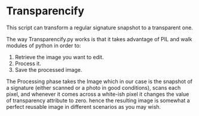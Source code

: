 # Transparencify
This script can transform a regular signature snapshot to a transparent one.

The way Transparencify.py works is that it takes advantage of PIL and walk modules of python in order to:
1. Retrieve the image you want to edit.
2. Process it.
3. Save the processed image.

The Processing phase takes the Image which in our case is the snapshot of a signature (either scanned or a photo in good conditions), scans each pixel, and whenever it comes across a white-ish pixel it changes the value of transparency attribute to zero. hence the resulting image is somewhat a perfect reusable image in different scenarios as you may wish.
